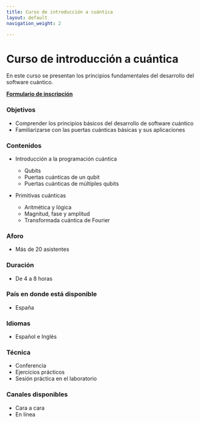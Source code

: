 ```yaml
---
title: Curso de introducción a cuántica
layout: default
navigation_weight: 2

---
```


# Curso de introducción a cuántica

En este curso se presentan los principios fundamentales del desarrollo del software cuántico.



[**Formulario de inscripción**](https://forms.gle/LTZmEm6vzCd7Bkxq9)

### Objetivos
- Comprender los principios básicos del desarrollo de software cuántico
- Familiarizarse con las puertas cuánticas básicas y sus aplicaciones

### Contenidos
- Introducción a la programación cuántica
  - Qubits
  - Puertas cuánticas de un qubit
  - Puertas cuánticas de múltiples qubits
 
- Primitivas cuánticas
  - Aritmética y lógica
  - Magnitud, fase y amplitud
  - Transformada cuántica de Fourier

### Aforo
- Más de 20 asistentes

### Duración
- De 4 a 8 horas

### País en donde está disponible
- España

### Idiomas
- Español e Inglés

### Técnica
- Conferencia
- Ejercicios prácticos
- Sesión práctica en el laboratorio

### Canales disponibles
- Cara a cara
- En línea


